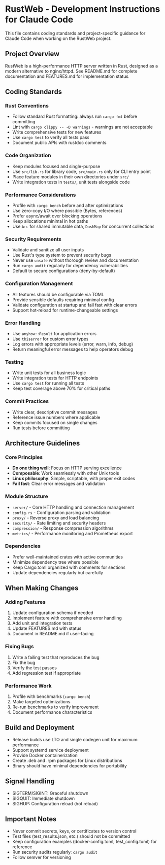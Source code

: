# RustWeb - Development Instructions for Claude Code

This file contains coding standards and project-specific guidance for Claude Code when working on the RustWeb project.

## Project Overview

RustWeb is a high-performance HTTP server written in Rust, designed as a modern alternative to nginx/httpd. See README.md for complete documentation and FEATURES.md for implementation status.

## Coding Standards

### Rust Conventions
- Follow standard Rust formatting: always run `cargo fmt` before committing
- Lint with `cargo clippy -- -D warnings` - warnings are not acceptable
- Write comprehensive tests for new features
- Use `cargo test` to verify all tests pass
- Document public APIs with rustdoc comments

### Code Organization
- Keep modules focused and single-purpose
- Use `src/lib.rs` for library code, `src/main.rs` only for CLI entry point
- Place feature modules in their own directories under `src/`
- Write integration tests in `tests/`, unit tests alongside code

### Performance Considerations
- Profile with `cargo bench` before and after optimizations
- Use zero-copy I/O where possible (Bytes, references)
- Prefer async/await over blocking operations
- Keep allocations minimal in hot paths
- Use `Arc` for shared immutable data, `DashMap` for concurrent collections

### Security Requirements
- Validate and sanitize all user inputs
- Use Rust's type system to prevent security bugs
- Never use `unsafe` without thorough review and documentation
- Run `cargo audit` regularly for dependency vulnerabilities
- Default to secure configurations (deny-by-default)

### Configuration Management
- All features should be configurable via TOML
- Provide sensible defaults requiring minimal config
- Validate configuration at startup and fail fast with clear errors
- Support hot-reload for runtime-changeable settings

### Error Handling
- Use `anyhow::Result` for application errors
- Use `thiserror` for custom error types
- Log errors with appropriate levels (error, warn, info, debug)
- Return meaningful error messages to help operators debug

### Testing
- Write unit tests for all business logic
- Write integration tests for HTTP endpoints
- Use `cargo test` for running all tests
- Keep test coverage above 70% for critical paths

### Commit Practices
- Write clear, descriptive commit messages
- Reference issue numbers where applicable
- Keep commits focused on single changes
- Run tests before committing

## Architecture Guidelines

### Core Principles
- **Do one thing well**: Focus on HTTP serving excellence
- **Composable**: Work seamlessly with other Unix tools
- **Linux philosophy**: Simple, scriptable, with proper exit codes
- **Fail fast**: Clear error messages and validation

### Module Structure
- `server/` - Core HTTP handling and connection management
- `config.rs` - Configuration parsing and validation
- `proxy/` - Reverse proxy and load balancing
- `security/` - Rate limiting and security headers
- `compression/` - Response compression algorithms
- `metrics/` - Performance monitoring and Prometheus export

### Dependencies
- Prefer well-maintained crates with active communities
- Minimize dependency tree where possible
- Keep Cargo.toml organized with comments for sections
- Update dependencies regularly but carefully

## When Making Changes

### Adding Features
1. Update configuration schema if needed
2. Implement feature with comprehensive error handling
3. Add unit and integration tests
4. Update FEATURES.md with status
5. Document in README.md if user-facing

### Fixing Bugs
1. Write a failing test that reproduces the bug
2. Fix the bug
3. Verify the test passes
4. Add regression test if appropriate

### Performance Work
1. Profile with benchmarks (`cargo bench`)
2. Make targeted optimizations
3. Re-run benchmarks to verify improvement
4. Document performance characteristics

## Build and Deployment

- Release builds use LTO and single codegen unit for maximum performance
- Support systemd service deployment
- Provide Docker containerization
- Create .deb and .rpm packages for Linux distributions
- Binary should have minimal dependencies for portability

## Signal Handling
- SIGTERM/SIGINT: Graceful shutdown
- SIGQUIT: Immediate shutdown
- SIGHUP: Configuration reload (hot reload)

## Important Notes

- Never commit secrets, keys, or certificates to version control
- Test files (test_results.json, etc.) should not be committed
- Keep configuration examples (docker-config.toml, test_config.toml) for reference
- Run security audits regularly: `cargo audit`
- Follow semver for versioning
